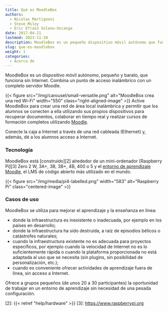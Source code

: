 ```yaml
---
title: Qué es MoodleBox
authors:
  - Nicolas Martignoni
  - Steve Miley
  - Eric Efrain Solano-Uscanga
date: 2017-04-21
lastmod: 2023-11-10
description: MoodleBox es un pequeño dispositivo móvil autónomo que funciona sin Internet y combina un punto de acceso inalámbrico con un servidor Moodle completo.
slug: que-es-moodlebox
weight: 1
categories:
  - Acerca de
---
```

MoodleBox es un dispositivo móvil autónomo, pequeño y barato, que funciona sin Internet. Combina un punto de acceso inalámbrico con un completo servidor Moodle.

{{< figure src="/img/carousel/small-versatile.png" alt="MoodleBox crea una red Wi-Fi" width="550" class="right-aligned-image" >}} Active MoodleBox para crear una red de área local inalámbrica y permitir que los alumnos se conecten a ella utilizando sus propios dispositivos para recuperar documentos, colaborar en tiempo real y realizar cursos de formación completos utilizando [Moodle][1].

Conecte la caja a Internet a través de una red cableada (Ethernet) y, además, dé a los alumnos acceso a Internet.

### Tecnología

MoodleBox está [construido][2] alrededor de un mini-ordenador [Raspberry Pi][3] Zero 2 W, 3A+, 3B, 3B+, 4B, 400 o 5 y el [entorno de aprendizaje Moodle][1], el LMS de código abierto más utilizado en el mundo.

{{< figure src="/img/media/pi4-labelled.png" width="583" alt="Raspberry Pi" class="centered-image" >}}

### Casos de uso

MoodleBox se utiliza para mejorar el aprendizaje y la enseñanza en línea:

  - donde la infraestructura es inexistente o inadecuada, por ejemplo en los países en desarrollo;
  - donde la infraestructura ha sido destruida, a raíz de episodios bélicos o catástrofes naturales;
  - cuando la infraestructura existente no es adecuada para proyectos específicos, por ejemplo cuando la velocidad de Internet no es lo suficientemente rápida o cuando la plataforma proporcionada no está adaptada al uso que se necesita (sin plugins, sin posibilidad de personalización, etc.);
  - cuando es conveniente ofrecer actividades de aprendizaje fuera de línea, sin acceso a Internet.

Ofrece a grupos pequeños (de unos 20 a 30 participantes) la oportunidad de trabajar en un entorno de aprendizaje sin necesidad de una pesada configuración.

 [1]: https://moodle.org/
 [2]: {{< relref "help/hardware" >}}
 [3]: https://www.raspberrypi.org
